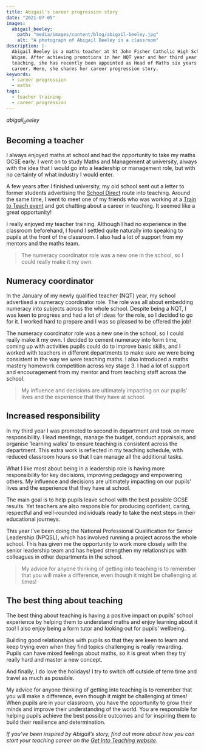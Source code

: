 ```yaml
---
title: Abigail's career progression story
date: "2021-07-05"
images:
  abigail_beeley:
    path: "media/images/content/blog/abigail-beeley.jpg"
    alt: "A photograph of Abigail Beeley in a classroom" 
description: |-
  Abigail Beeley is a maths teacher at St John Fisher Catholic High School in
  Wigan. After achieving promotions in her NQT year and her third year of
  teaching, she has recently been appointed as Head of Maths six years into her
  career. Here, she shares her career progression story.
keywords:
  - career progression
  - maths
tags:
  - teacher training
  - career progression
---
```


$abigail_beeley$

## Becoming a teacher

I always enjoyed maths at school and had the opportunity to take my maths GCSE early. I went on to study Maths and Management at university, always with the idea that I would go into a leadership or management role, but with no certainty of what industry I would enter.

A few years after I finished university, my old school sent out a letter to former students advertising the [School Direct](/ways-to-train#earn-a-salary) route into teaching. Around the same time, I went to meet one of my friends who was working at a [Train to Teach event](/events) and got chatting about a career in teaching. It seemed like a great opportunity!

I really enjoyed my teacher training. Although I had no experience in the classroom beforehand, I found I settled quite naturally into speaking to pupils at the front of the classroom. I also had a lot of support from my mentors and the maths team.

> The numeracy coordinator role was a new one in the school, so I could really make it my own.

## Numeracy coordinator

In the January of my newly qualified teacher (NQT) year, my school advertised a numeracy coordinator role. The role was all about embedding numeracy into subjects across the whole school. Despite being a NQT, I was keen to progress and had a lot of ideas for the role, so I decided to go for it. I worked hard to prepare and I was so pleased to be offered the job!

The numeracy coordinator role was a new one in the school, so I could really make it my own. I decided to cement numeracy into form time, coming up with activities pupils could do to improve basic skills, and I worked with teachers in different departments to make sure we were being consistent in the way we were teaching maths. I also introduced a maths mastery homework competition across key stage 3. I had a lot of support and encouragement from my mentor and from teaching staff across the school.

> My influence and decisions are ultimately impacting on our pupils’ lives and the experience that they have at school.

## Increased responsibility

In my third year I was promoted to second in department and took on more responsibility. I lead meetings, manage the budget, conduct appraisals, and organise ‘learning walks’ to ensure teaching is consistent across the department. This extra work is reflected in my teaching schedule, with reduced classroom hours so that I can manage all the additional tasks.

What I like most about being in a leadership role is having more responsibility for key decisions, improving pedagogy and empowering others. My influence and decisions are ultimately impacting on our pupils’ lives and the experience that they have at school.

The main goal is to help pupils leave school with the best possible GCSE results. Yet teachers are also responsible for producing confident, caring, respectful and well-rounded individuals ready to take the next steps in their educational journeys.

This year I’ve been doing the National Professional Qualification for Senior Leadership (NPQSL), which has involved running a project across the whole school. This has given me the opportunity to work more closely with the senior leadership team and has helped strengthen my relationships with colleagues in other departments in the school.

> My advice for anyone thinking of getting into teaching is to remember that you will make a difference, even though it might be challenging at times!

## The best thing about teaching

The best thing about teaching is having a positive impact on pupils’ school experience by helping them to understand maths and enjoy learning about it too! I also enjoy being a form tutor and looking out for pupils’ wellbeing.

Building good relationships with pupils so that they are keen to learn and keep trying even when they find topics challenging is really rewarding. Pupils can have mixed feelings about maths, so it is great when they try really hard and master a new concept.

And finally, I do love the holidays! I try to switch off outside of term time and travel as much as possible.

My advice for anyone thinking of getting into teaching is to remember that you will make a difference, even though it might be challenging at times! When pupils are in your classroom, you have the opportunity to grow their minds and improve their understanding of the world. You are responsible for helping pupils achieve the best possible outcomes and for inspiring them to build their resilience and determination.

_If you’ve been inspired by Abigail’s story, find out more about how you can start your teaching career on the [Get Into Teaching website](/)._
